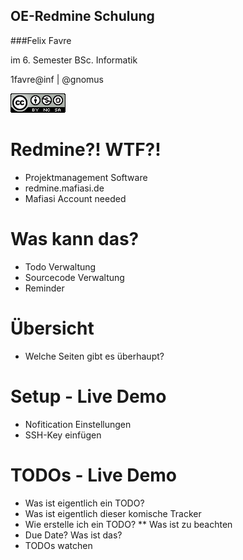 ## OE-Redmine Schulung



###Felix Favre

im 6. Semester BSc. Informatik

1favre@inf | @gnomus

![ccbysa](img/cc-by-nc-sa.png)



# Redmine?! WTF?!
* Projektmanagement Software
* redmine.mafiasi.de
* Mafiasi Account needed



# Was kann das?
* Todo Verwaltung
* Sourcecode Verwaltung
* Reminder



# Übersicht
* Welche Seiten gibt es überhaupt?



# Setup - Live Demo
* Nofitication Einstellungen
* SSH-Key einfügen



# TODOs - Live Demo
* Was ist eigentlich ein TODO?
* Was ist eigentlich dieser komische Tracker
* Wie erstelle ich ein TODO?
** Was ist zu beachten
* Due Date? Was ist das?
* TODOs watchen






